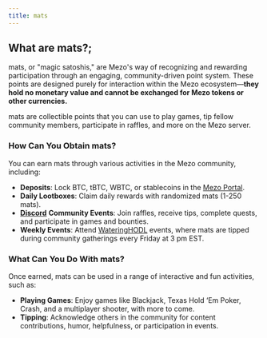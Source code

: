 ```yaml
---
title: mats
---
```


## What are mats?;

mats, or "magic satoshis," are Mezo's way of recognizing and rewarding participation through an engaging, community-driven point system. These points are designed purely for interaction within the Mezo ecosystem—**they hold no monetary value and cannot be exchanged for Mezo tokens or other currencies.**&#x20;

mats are collectible points that you can use to play games, tip fellow community members, participate in raffles, and more on the Mezo server.&#x20;

### **How Can You Obtain mats?**

You can earn mats through various activities in the Mezo community, including:

* **Deposits**: Lock BTC, tBTC, WBTC, or stablecoins in the [Mezo Portal](https://app.gitbook.com/o/OEHBAmjJ286W1yUh21Q8/s/x6fn2L7Htl3g7NncUqTL/).
* **Daily Lootboxes**: Claim daily rewards with randomized mats (1-250 mats).
* [**Discord**](https://discord.com/invite/mezo) **Community Events**: Join raffles, receive tips, complete quests, and participate in games and bounties.
* **Weekly Events**: Attend [WateringHODL](https://discord.com/invite/mezo) events, where mats are tipped during community gatherings every Friday at 3 pm EST.

### **What Can You Do With mats?**

Once earned, mats can be used in a range of interactive and fun activities, such as:

* **Playing Games**: Enjoy games like Blackjack, Texas Hold ‘Em Poker, Crash, and a multiplayer shooter, with more to come.
* **Tipping**: Acknowledge others in the community for content contributions, humor, helpfulness, or participation in events.
